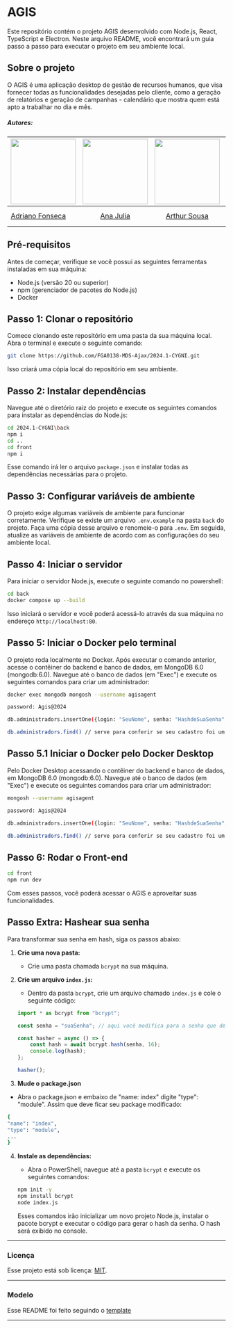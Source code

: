 
# AGIS

Este repositório contém o projeto AGIS desenvolvido com Node.js, React, TypeScript e Electron. Neste arquivo README, você encontrará um guia passo a passo para executar o projeto em seu ambiente local.

## Sobre o projeto

O AGIS é uma aplicação desktop de gestão de recursos humanos, que visa fornecer todas as funcionalidades desejadas pelo cliente, como a geração de relatórios e geração de campanhas - calendário que mostra quem está apto a trabalhar no dia e mês.

##### Autores:

<!-- Tabela com os nomes e fotos-->
| <a href="https://github.com/Dridr1"><img src="https://avatars.githubusercontent.com/u/72324924?v=4" width="150" ></img></a> | <a href="https://github.com/ailujana"><img src="https://avatars.githubusercontent.com/u/107697177?v=4" width="150"></img></a> | <a href="https://github.com/Tutzs"><img src="https://avatars.githubusercontent.com/u/110691207?s=400&u=0f285ace4b3188bb274e2531ead3691d7161656a&v=4" width="150"></img></a> | <a href="https://github.com/caua08"><img src="https://avatars.githubusercontent.com/u/97673403?v=4" width="150"></img></a> | <a href="https://github.com/iancostag"><img src="https://avatars.githubusercontent.com/u/146049457?v=4" width="150"></img></a> |<a href="https://github.com/junioramaral22"><img src="https://avatars.githubusercontent.com/u/106130191?v=4" width="150"></img></a> | <a href="https://github.com/pedroluizfo"><img src="https://avatars.githubusercontent.com/u/101995982?v=4" width="150"></img></a>| <a href="https://github.com/SrFokse"><img src="https://avatars.githubusercontent.com/u/123479505?v=4" width="150"></img></a> |
|----------|:------:|:------:|:------:|:------:|:------:|:------:|:------:|
|[Adriano Fonseca](https://github.com/Dridr1)|  [Ana Julia](https://github.com/ailujana) | [Arthur Sousa](https://github.com/Tutzs) | [Caua Araujo](https://github.com/caua08) | [Ian Costa](https://github.com/iancostag) |[Necivaldo Amaral](https://github.com/junioramaral22) |[Pedro Luiz](https://github.com/pedroluizfo) | [Weverton Rodrigues](https://github.com/SrFokse) |

## Pré-requisitos

Antes de começar, verifique se você possui as seguintes ferramentas instaladas em sua máquina:

- Node.js (versão 20 ou superior)
- npm (gerenciador de pacotes do Node.js)
- Docker 

## Passo 1: Clonar o repositório

Comece clonando este repositório em uma pasta da sua máquina local. Abra o terminal e execute o seguinte comando:

```bash
git clone https://github.com/FGA0138-MDS-Ajax/2024.1-CYGNI.git
```

Isso criará uma cópia local do repositório em seu ambiente.

## Passo 2: Instalar dependências

Navegue até o diretório raiz do projeto e execute os seguintes comandos para instalar as dependências do Node.js:

```bash
cd 2024.1-CYGNI\back
npm i
cd ..
cd front
npm i
```

Esse comando irá ler o arquivo `package.json` e instalar todas as dependências necessárias para o projeto.

## Passo 3: Configurar variáveis de ambiente

O projeto exige algumas variáveis de ambiente para funcionar corretamente. Verifique se existe um arquivo `.env.example` na pasta `back` do projeto. Faça uma cópia desse arquivo e renomeie-o para `.env`. Em seguida, atualize as variáveis de ambiente de acordo com as configurações do seu ambiente local.

## Passo 4: Iniciar o servidor

Para iniciar o servidor Node.js, execute o seguinte comando no powershell:

```bash
cd back
docker compose up --build
```

Isso iniciará o servidor e você poderá acessá-lo através da sua máquina no endereço `http://localhost:80`.

## Passo 5: Iniciar o Docker pelo terminal

O projeto roda localmente no Docker. Após executar o comando anterior, acesse o contêiner do backend e banco de dados, em MongoDB 6.0 (mongodb:6.0). Navegue até o banco de dados (em "Exec") e execute os seguintes comandos para criar um administrador:

```bash
docker exec mongodb mongosh --username agisagent 

password: Agis@2024

db.administradors.insertOne({login: "SeuNome", senha: "HashdeSuaSenha", privilegios: true, email: "seuemail@gmail.com"});

db.administradors.find() // serve para conferir se seu cadastro foi um sucesso ou não.
```
## Passo 5.1 Iniciar o Docker pelo Docker Desktop

 Pelo Docker Desktop acessando o contêiner do backend e banco de dados, em MongoDB 6.0 (mongodb:6.0). Navegue até o banco de dados (em "Exec") e execute os seguintes comandos para criar um administrador:

```bash
mongosh --username agisagent 

password: Agis@2024

db.administradors.insertOne({login: "SeuNome", senha: "HashdeSuaSenha", privilegios: true, email: "seuemail@gmail.com"});

db.administradors.find() // serve para conferir se seu cadastro foi um sucesso ou não.
```

## Passo 6: Rodar o Front-end

```bash
cd front
npm run dev
```

Com esses passos, você poderá acessar o AGIS e aproveitar suas funcionalidades.

## Passo Extra: Hashear sua senha

Para transformar sua senha em hash, siga os passos abaixo:

1. **Crie uma nova pasta:**
   - Crie uma pasta chamada `bcrypt` na sua máquina.

2. **Crie um arquivo `index.js`:**
   - Dentro da pasta `bcrypt`, crie um arquivo chamado `index.js` e cole o seguinte código:

   ```javascript
   import * as bcrypt from "bcrypt";

   const senha = "suaSenha"; // aqui você modifica para a senha que desejar

   const hasher = async () => {
       const hash = await bcrypt.hash(senha, 16);
       console.log(hash);
   };

   hasher();

3. **Mude o package.json**
  - Abra o package.json e embaixo de "name: index" digite "type": "module".
  Assim que deve ficar seu package modificado:

  ```Bash
  {
  "name": "index",
  "type": "module",
  ...
  }
  ```

4. **Instale as dependências:**
   - Abra o PowerShell, navegue até a pasta `bcrypt` e execute os seguintes comandos:

   ```bash
   npm init -y
   npm install bcrypt
   node index.js
   ```
   Esses comandos irão inicializar um novo projeto Node.js, instalar o pacote bcrypt e executar o código para gerar o hash da senha. O hash será exibido no console.

---

### Licença

Esse projeto está sob licença: [MIT](LICENSE).

---

### Modelo

Esse README foi feito seguindo o [template](https://github.com/DiasEllen26/template-readme)

---